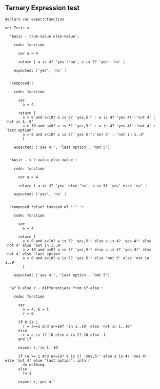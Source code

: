 Ternary Expression test
-----------------------

    declare var expect:function

    var Tests = 

      'basic - true-value:else-value':

        code: function
          
          var a = 4

          return [ a is 4? 'yes':'no', a is 5? 'yes':'no' ]

        expected: ['yes', 'no' ]


      'composed':

        code: function
          
          var 
            a = 4

          return [ 
            a > 0 and a<10? a is 5? 'yes,5!' : a is 4? 'yes 4!':'not 4' : 'not in 1..9' 
            a > 10 and a<0? a is 5? 'yes,5!' : a is 4? 'yes 4!':'not 4' : 'last option'
            a > 0 and a<10? a is 5? 'yes 5!':'not 5' : 'not in 1..9' 
            ]

        expected: ['yes 4!', 'last option', 'not 5']

    
      'basic - x ? value else value':

        code: function
          
          var a = 4

          return [ a is 4? 'yes' else 'no', a is 5? 'yes' else 'no' ]

        expected: ['yes', 'no' ]


      'composed *else* instead of ":" ':

        code: function
          
          var 
            a = 4

          return [ 
            a > 0 and a<10? a is 5? 'yes,5!' else a is 4? 'yes 4!' else 'not 4' else 'not in 1..9' 
            a > 10 and a<0? a is 5? 'yes,5!' else a is 4? 'yes 4!' else 'not 4' else 'last option'
            a > 0 and a<10? a is 5? 'yes 5!' else 'not 5' else 'not in 1..9' 
            ]

        expected: ['yes 4!', 'last option', 'not 5']


      'a? b else c - differentiate from if-else':

        code: function
          
          var 
            a = 4, b = 1
            r = 0

          if b is 1
            r = a>=1 and a<=10? 'in 1..10' else 'not in 1..10'
          else
            r = a is 1? 10 else a is 2? 20 else -1
          end if

          expect r,'in 1..10'

          if (a >= 1 and a<=10? a is 5? 'yes,5!' else a is 4? 'yes 4!' else 'not 4' else 'last option') into r 
            do nothing
          else
            r=-1

          expect r,'yes 4!'


